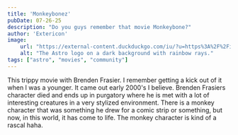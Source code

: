 ```yaml
---
title: 'Monkeybonez'
pubDate: 07-26-25
description: "Do you guys remember that movie Monkeybone?"
author: 'Extericon'
image:
    url: "https://external-content.duckduckgo.com/iu/?u=https%3A%2F%2Fimage.tmdb.org%2Ft%2Fp%2Foriginal%2F4m2CgAdmsi3OSuZ6yaggy9q16nI.jpg&f=1&nofb=1&ipt=f2d9d947d9d1a3f4ff7031db5e7461b8e8cb2c63159026b09e1d15cf8d3970ee"
    alt: "The Astro logo on a dark background with rainbow rays."
tags: ["astro", "movies", "community"]
---
```


This trippy movie with Brenden Frasier. I remember getting a kick out of it when I was a younger. It came out early 2000's I believe. Brenden Frasiers character died and ends up in purgatory where he is met with a lot of interesting creatures in a very stylized environment. There is a monkey character that was something he drew for a comic strip or something, but now, in this world, it has come to life. The monkey character is kind of a rascal haha.